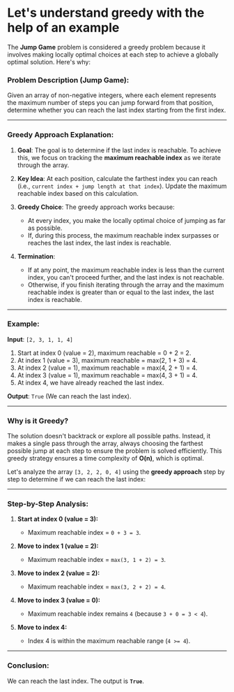# Let's understand greedy with the help of an example

The **Jump Game** problem is considered a greedy problem because it involves making locally optimal choices at each step to achieve a globally optimal solution. Here's why:

### Problem Description (Jump Game):
Given an array of non-negative integers, where each element represents the maximum number of steps you can jump forward from that position, determine whether you can reach the last index starting from the first index.

---

### Greedy Approach Explanation:

1. **Goal**: 
   The goal is to determine if the last index is reachable. To achieve this, we focus on tracking the **maximum reachable index** as we iterate through the array.

2. **Key Idea**:
   At each position, calculate the farthest index you can reach (i.e., `current index + jump length at that index`). Update the maximum reachable index based on this calculation.

3. **Greedy Choice**:
   The greedy approach works because:
   - At every index, you make the locally optimal choice of jumping as far as possible.
   - If, during this process, the maximum reachable index surpasses or reaches the last index, the last index is reachable.

4. **Termination**:
   - If at any point, the maximum reachable index is less than the current index, you can't proceed further, and the last index is not reachable.
   - Otherwise, if you finish iterating through the array and the maximum reachable index is greater than or equal to the last index, the last index is reachable.

---

### Example:

**Input**: `[2, 3, 1, 1, 4]`

1. Start at index 0 (value = 2), maximum reachable = 0 + 2 = 2.
2. At index 1 (value = 3), maximum reachable = max(2, 1 + 3) = 4.
3. At index 2 (value = 1), maximum reachable = max(4, 2 + 1) = 4.
4. At index 3 (value = 1), maximum reachable = max(4, 3 + 1) = 4.
5. At index 4, we have already reached the last index.

**Output**: `True` (We can reach the last index).

---

### Why is it Greedy?

The solution doesn't backtrack or explore all possible paths. Instead, it makes a single pass through the array, always choosing the farthest possible jump at each step to ensure the problem is solved efficiently. This greedy strategy ensures a time complexity of **O(n)**, which is optimal.


Let's analyze the array `[3, 2, 2, 0, 4]` using the **greedy approach** step by step to determine if we can reach the last index:

---

### Step-by-Step Analysis:

1. **Start at index 0 (value = 3):**
   - Maximum reachable index = `0 + 3 = 3`.

2. **Move to index 1 (value = 2):**
   - Maximum reachable index = `max(3, 1 + 2) = 3`.

3. **Move to index 2 (value = 2):**
   - Maximum reachable index = `max(3, 2 + 2) = 4`.

4. **Move to index 3 (value = 0):**
   - Maximum reachable index remains `4` (because `3 + 0 = 3 < 4`).

5. **Move to index 4:**
   - Index 4 is within the maximum reachable range (`4 >= 4`).

---

### Conclusion:

We can reach the last index. The output is **`True`**.

